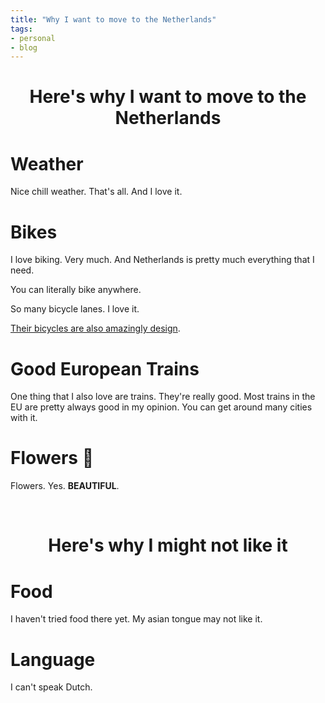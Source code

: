 ```yaml
---
title: "Why I want to move to the Netherlands"
tags:
- personal
- blog
---
```


<h1 align="center">Here's why I want to move to the Netherlands</h1>

# Weather

Nice chill weather. That's all. And I love it.

# Bikes

I love biking. Very much. And Netherlands is pretty much everything that I need.

You can literally bike anywhere.

So many bicycle lanes. I love it.

[Their bicycles are also amazingly design](https://www.youtube.com/watch?v=aESqrP3hfi8).


# Good European Trains

One thing that I also love are trains. They're really good. Most trains in the EU are pretty always good in my opinion. You can get around many cities with it.

# Flowers 🌷

Flowers. Yes. **BEAUTIFUL**.

<br />


<h1 align="center">Here's why I might not like it</h1>


# Food
I haven't tried food there yet. My asian tongue may not like it.

# Language

I can't speak Dutch.